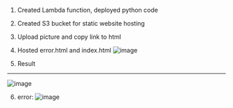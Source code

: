 1. Created Lambda function, deployed python code

2. Created S3 bucket for static website hosting
3. Upload picture and copy link to html
4. Hosted error.html and index.html
![image](https://user-images.githubusercontent.com/61839115/140761904-d7525dec-117b-44be-a4fa-671d654a32ea.png)
5. Result
-----------
![image](https://user-images.githubusercontent.com/61839115/140762016-310c3af8-3fa6-474d-9ec7-57d35aa03c21.png)

6. error:
![image](https://user-images.githubusercontent.com/61839115/140762188-00a888d4-e37a-4309-b1a4-8495998f636a.png)
